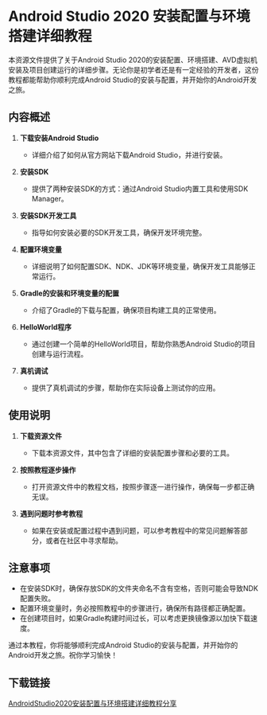 # Android Studio 2020 安装配置与环境搭建详细教程

本资源文件提供了关于Android Studio 2020的安装配置、环境搭建、AVD虚拟机安装及项目创建运行的详细步骤。无论你是初学者还是有一定经验的开发者，这份教程都能帮助你顺利完成Android Studio的安装与配置，并开始你的Android开发之旅。

## 内容概述

1. **下载安装Android Studio**
   - 详细介绍了如何从官方网站下载Android Studio，并进行安装。

2. **安装SDK**
   - 提供了两种安装SDK的方式：通过Android Studio内置工具和使用SDK Manager。

3. **安装SDK开发工具**
   - 指导如何安装必要的SDK开发工具，确保开发环境完整。

4. **配置环境变量**
   - 详细说明了如何配置SDK、NDK、JDK等环境变量，确保开发工具能够正常运行。

5. **Gradle的安装和环境变量的配置**
   - 介绍了Gradle的下载与配置，确保项目构建工具的正常使用。

6. **HelloWorld程序**
   - 通过创建一个简单的HelloWorld项目，帮助你熟悉Android Studio的项目创建与运行流程。

7. **真机调试**
   - 提供了真机调试的步骤，帮助你在实际设备上测试你的应用。

## 使用说明

1. **下载资源文件**
   - 下载本资源文件，其中包含了详细的安装配置步骤和必要的工具。

2. **按照教程逐步操作**
   - 打开资源文件中的教程文档，按照步骤逐一进行操作，确保每一步都正确无误。

3. **遇到问题时参考教程**
   - 如果在安装或配置过程中遇到问题，可以参考教程中的常见问题解答部分，或者在社区中寻求帮助。

## 注意事项

- 在安装SDK时，确保存放SDK的文件夹命名不含有空格，否则可能会导致NDK配置失败。
- 配置环境变量时，务必按照教程中的步骤进行，确保所有路径都正确配置。
- 在创建项目时，如果Gradle构建时间过长，可以考虑更换镜像源以加快下载速度。

通过本教程，你将能够顺利完成Android Studio的安装与配置，并开始你的Android开发之旅。祝你学习愉快！

## 下载链接

[AndroidStudio2020安装配置与环境搭建详细教程分享](https://pan.quark.cn/s/e9dbff501838)